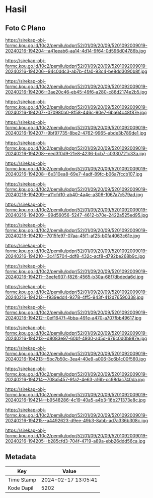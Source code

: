 # Hasil

## Foto C Plano

https://sirekap-obj-formc.kpu.go.id/f0c2/pemilu/pdpr/52/01/09/20/09/5201092009019-20240216-194204--a41eeab6-aa14-4d14-9f64-0d596d04786b.jpg

https://sirekap-obj-formc.kpu.go.id/f0c2/pemilu/pdpr/52/01/09/20/09/5201092009019-20240216-194206--94c0ddc3-ab7b-4fa0-93c4-be8dd3090b8f.jpg

https://sirekap-obj-formc.kpu.go.id/f0c2/pemilu/pdpr/52/01/09/20/09/5201092009019-20240216-194206--3ae20c46-eb45-49f6-a280-c86d2174e2b5.jpg

https://sirekap-obj-formc.kpu.go.id/f0c2/pemilu/pdpr/52/01/09/20/09/5201092009019-20240216-194207--070980a0-8f58-446c-90e7-6ba64c48f87e.jpg

https://sirekap-obj-formc.kpu.go.id/f0c2/pemilu/pdpr/52/01/09/20/09/5201092009019-20240216-194207--9bf97735-8be2-4762-9965-abde3b789de1.jpg

https://sirekap-obj-formc.kpu.go.id/f0c2/pemilu/pdpr/52/01/09/20/09/5201092009019-20240216-194208--eed3f0d9-21e8-4236-bcb7-c0330721c33a.jpg

https://sirekap-obj-formc.kpu.go.id/f0c2/pemilu/pdpr/52/01/09/20/09/5201092009019-20240216-194208--6e310ea8-69e7-4adf-89fc-b06a7fccb107.jpg

https://sirekap-obj-formc.kpu.go.id/f0c2/pemilu/pdpr/52/01/09/20/09/5201092009019-20240216-194209--a11cfd10-ab40-4a4e-a306-1067a7c579ad.jpg

https://sirekap-obj-formc.kpu.go.id/f0c2/pemilu/pdpr/52/01/09/20/09/5201092009019-20240216-194209--99d56056-5247-4612-b70e-2422a525ed95.jpg

https://sirekap-obj-formc.kpu.go.id/f0c2/pemilu/pdpr/52/01/09/20/09/5201092009019-20240216-194210--7015fe97-07aa-45f1-af25-b0fa4063c61e.jpg

https://sirekap-obj-formc.kpu.go.id/f0c2/pemilu/pdpr/52/01/09/20/09/5201092009019-20240216-194210--3c415704-ddf8-432c-acf8-d792be268b9c.jpg

https://sirekap-obj-formc.kpu.go.id/f0c2/pemilu/pdpr/52/01/09/20/09/5201092009019-20240216-194211--3eefe937-f826-4565-b30a-68f7dbdeda6d.jpg

https://sirekap-obj-formc.kpu.go.id/f0c2/pemilu/pdpr/52/01/09/20/09/5201092009019-20240216-194212--f939edd4-9278-4ff5-943f-412d76590338.jpg

https://sirekap-obj-formc.kpu.go.id/f0c2/pemilu/pdpr/52/01/09/20/09/5201092009019-20240216-194212--0ef1647f-4bba-491e-a470-a707fbb49617.jpg

https://sirekap-obj-formc.kpu.go.id/f0c2/pemilu/pdpr/52/01/09/20/09/5201092009019-20240216-194213--d8083e97-60bf-4930-ad5d-676c0d0b987e.jpg

https://sirekap-obj-formc.kpu.go.id/f0c2/pemilu/pdpr/52/01/09/20/09/5201092009019-20240216-194213--5bc7b50c-3ea4-40e9-a006-3c6b1c00f560.jpg

https://sirekap-obj-formc.kpu.go.id/f0c2/pemilu/pdpr/52/01/09/20/09/5201092009019-20240216-194214--708a5457-9fa2-4e63-a16b-cc98dac740da.jpg

https://sirekap-obj-formc.kpu.go.id/f0c2/pemilu/pdpr/52/01/09/20/09/5201092009019-20240216-194214--b9548286-4c19-40a5-a4b3-16b271373e8c.jpg

https://sirekap-obj-formc.kpu.go.id/f0c2/pemilu/pdpr/52/01/09/20/09/5201092009019-20240216-194215--a4492623-d9ee-49b3-8abb-ad7a336b308c.jpg

https://sirekap-obj-formc.kpu.go.id/f0c2/pemilu/pdpr/52/01/09/20/09/5201092009019-20240216-194205--b285cfd3-704f-4719-a89a-ebb26ddd56ca.jpg


## Metadata

| Key        | Value               |
| ---------- | ------------------- |
| Time Stamp | 2024-02-17 13:05:41 |
| Kode Dapil | 5202                |



